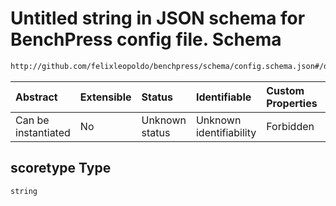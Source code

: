 # Untitled string in JSON schema for BenchPress config file. Schema

```txt
http://github.com/felixleopoldo/benchpress/schema/config.schema.json#/definitions/bidag_order_mcmc/properties/scoretype
```



| Abstract            | Extensible | Status         | Identifiable            | Custom Properties | Additional Properties | Access Restrictions | Defined In                                                                    |
| :------------------ | :--------- | :------------- | :---------------------- | :---------------- | :-------------------- | :------------------ | :---------------------------------------------------------------------------- |
| Can be instantiated | No         | Unknown status | Unknown identifiability | Forbidden         | Allowed               | none                | [config.schema.json*](../../../out/config.schema.json "open original schema") |

## scoretype Type

`string`

